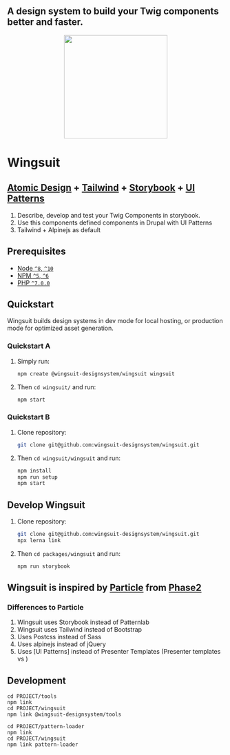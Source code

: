 ## A design system to build your Twig components better and faster.


<p align="center">
<img src="https://github.com/wingsuit-designsystem/wingsuit/raw/master/images/logo_wingsuit_c.svg" width="240px">
<h1>Wingsuit</h1>
</p>


## [Atomic Design](https://bradfrost.com/blog/post/atomic-web-design/) + [Tailwind](tailwindcss.com/) + [Storybook](https://storybook.js.org/) + [UI Patterns](https://www.drupal.org/project/ui_patterns)

1.  Describe, develop and test your Twig Components in storybook.
1.  Use this components defined components in Drupal with UI Patterns
1.  Tailwind + Alpinejs as default 

## Prerequisites

- [Node `^8`, `^10`](https://nodejs.org)
- [NPM `^5`, `^6`](https://www.npmjs.com/)
- [PHP `^7.0.0`](https://php.net)


## Quickstart

Wingsuit builds design systems in dev mode for local hosting, or production mode for optimized asset generation.

### Quickstart A

1. Simply run:

   ```bash
   npm create @wingsuit-designsystem/wingsuit wingsuit
   ```

1. Then `cd wingsuit/` and run:

   ```bash
   npm start
   ```

### Quickstart B
1. Clone repository:

   ```bash
   git clone git@github.com:wingsuit-designsystem/wingsuit.git
   ```

1. Then `cd wingsuit/wingsuit` and run:

   ```bash
   npm install
   npm run setup
   npm start
   ```

## Develop Wingsuit
1. Clone repository:

   ```bash
   git clone git@github.com:wingsuit-designsystem/wingsuit.git
   npx lerna link
   ```

1. Then `cd packages/wingsuit` and run:

   ```bash
   npm run storybook
   ```
   
## Wingsuit is inspired by [Particle](https://github.com/phase2/particle) from [Phase2](https://www.phase2technology.com/)
### Differences to Particle
1.  Wingsuit uses Storybook instead of Patternlab
1.  Wingsuit uses Tailwind instead of Bootstrap
1.  Uses Postcss instead of Sass
1.  Uses alpinejs instead of jQuery
1.  Uses [UI Patterns] instead of Presenter Templates (Presenter templates vs )

## Development
```
cd PROJECT/tools
npm link
cd PROJECT/wingsuit
npm link @wingsuit-designsystem/tools
```
```
cd PROJECT/pattern-loader
npm link
cd PROJECT/wingsuit
npm link pattern-loader
```